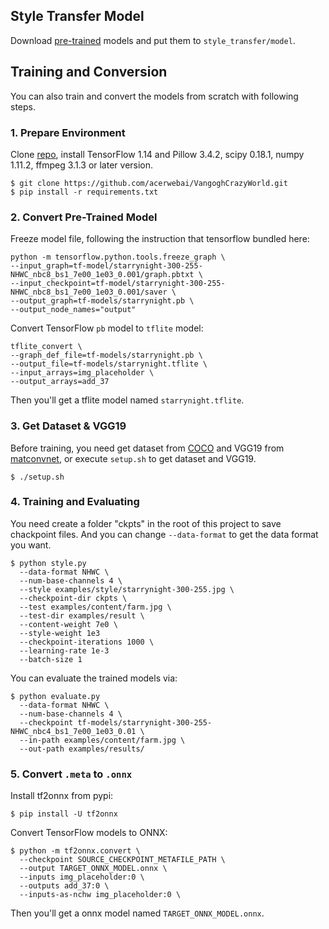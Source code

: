 ## Style Transfer Model
Download [pre-trained](https://drive.google.com/drive/folders/1KBPiovE6GhmOTxR_YkQxPIbv5UPRgFSP) models and put them to `style_transfer/model`.

## Training and Conversion

You can also train and convert the models from scratch with following steps.

### 1. Prepare Environment

Clone [repo](https://github.com/acerwebai/VangoghCrazyWorld), install TensorFlow 1.14 and Pillow 3.4.2, scipy 0.18.1, numpy 1.11.2, ffmpeg 3.1.3 or later version.
```
$ git clone https://github.com/acerwebai/VangoghCrazyWorld.git
$ pip install -r requirements.txt
```

### 2. Convert Pre-Trained Model

Freeze model file, following the instruction that tensorflow bundled here:
```
python -m tensorflow.python.tools.freeze_graph \
--input_graph=tf-model/starrynight-300-255-NHWC_nbc8_bs1_7e00_1e03_0.001/graph.pbtxt \
--input_checkpoint=tf-model/starrynight-300-255-NHWC_nbc8_bs1_7e00_1e03_0.001/saver \
--output_graph=tf-models/starrynight.pb \
--output_node_names="output"
```
Convert TensorFlow `pb` model to `tflite` model:
```
tflite_convert \
--graph_def_file=tf-models/starrynight.pb \
--output_file=tf-models/starrynight.tflite \
--input_arrays=img_placeholder \
--output_arrays=add_37
```
Then you'll get a tflite model named `starrynight.tflite`.

### 3. Get Dataset & VGG19

Before training, you need get dataset from [COCO](http://images.cocodataset.org/zips/test2014.zip) and VGG19 from [matconvnet](http://www.vlfeat.org/matconvnet/), or execute `setup.sh` to get dataset and VGG19.
```
$ ./setup.sh
```

### 4. Training and Evaluating
You need create a folder "ckpts" in the root of this project to save chackpoint files. And you can change `--data-format` to get the data format you want.
```
$ python style.py 
  --data-format NHWC \
  --num-base-channels 4 \
  --style examples/style/starrynight-300-255.jpg \
  --checkpoint-dir ckpts \
  --test examples/content/farm.jpg \
  --test-dir examples/result \
  --content-weight 7e0 \
  --style-weight 1e3
  --checkpoint-iterations 1000 \
  --learning-rate 1e-3
  --batch-size 1
``` 
You can evaluate the trained models via:
```
$ python evaluate.py 
  --data-format NHWC \
  --num-base-channels 4 \
  --checkpoint tf-models/starrynight-300-255-NHWC_nbc4_bs1_7e00_1e03_0.01 \
  --in-path examples/content/farm.jpg \
  --out-path examples/results/
```

### 5. Convert `.meta` to `.onnx`

Install tf2onnx from pypi:
```
$ pip install -U tf2onnx
```
Convert TensorFlow models to ONNX:
```
$ python -m tf2onnx.convert \
  --checkpoint SOURCE_CHECKPOINT_METAFILE_PATH \
  --output TARGET_ONNX_MODEL.onnx \
  --inputs img_placeholder:0 \
  --outputs add_37:0 \
  --inputs-as-nchw img_placeholder:0 \
```
Then you'll get a onnx model named `TARGET_ONNX_MODEL.onnx`.
